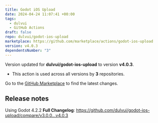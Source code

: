 ```yaml
---
title: Godot iOS Upload
date: 2024-04-24 11:07:41 +00:00
tags:
  - dulvui
  - GitHub Actions
draft: false
repo: dulvui/godot-ios-upload
marketplace: https://github.com/marketplace/actions/godot-ios-upload
version: v4.0.3
dependentsNumber: "3"
---
```



Version updated for **dulvui/godot-ios-upload** to version **v4.0.3**.
- This action is used across all versions by **3** repositories.

Go to the [GitHub Marketplace](https://github.com/marketplace/actions/godot-ios-upload) to find the latest changes.

## Release notes

Using Godot 4.2.2
**Full Changelog**: https://github.com/dulvui/godot-ios-upload/compare/v3.0.0...v4.0.3
